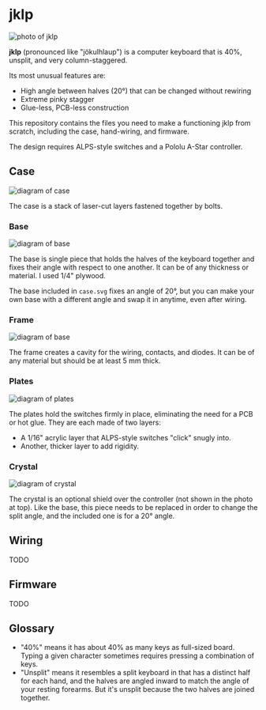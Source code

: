 # jklp

![photo of jklp](https://user-images.githubusercontent.com/238331/74573434-43155d00-4f46-11ea-8c16-44160e10b993.JPG)

**jklp** (pronounced like "jökulhlaup") is a computer keyboard that is 40%, unsplit, and very column-staggered.

Its most unusual features are:
* High angle between halves (20°) that can be changed without rewiring
* Extreme pinky stagger
* Glue-less, PCB-less construction

This repository contains the files you need to make a functioning jklp from scratch, including the case, hand-wiring, and firmware.

The design requires ALPS-style switches and a Pololu A-Star controller.

## Case

![diagram of case](https://user-images.githubusercontent.com/238331/74681252-83fcb400-5188-11ea-9273-33d56c56d01d.png)

The case is a stack of laser-cut layers fastened together by bolts.

### Base

![diagram of base](https://user-images.githubusercontent.com/238331/74681918-35501980-518a-11ea-973c-642ae579af5a.png)

The base is single piece that holds the halves of the keyboard together and fixes their angle with respect to one another. It can be of any thickness or material. I used 1/4" plywood.

The base included in `case.svg` fixes an angle of 20°, but you can make your own base with a different angle and swap it in anytime, even after wiring.

### Frame

![diagram of base](https://user-images.githubusercontent.com/238331/74682049-94159300-518a-11ea-898a-348a0ce69fe8.png)

The frame creates a cavity for the wiring, contacts, and diodes. It can be of any material but should be at least 5 mm thick.

### Plates

![diagram of plates](https://user-images.githubusercontent.com/238331/74682100-ba3b3300-518a-11ea-9568-aab6cd259947.png)

The plates hold the switches firmly in place, eliminating the need for a PCB or hot glue. They are each made of two layers:
* A 1/16" acrylic layer that ALPS-style switches "click" snugly into.
* Another, thicker layer to add rigidity.

### Crystal

![diagram of crystal](https://user-images.githubusercontent.com/238331/74682170-ed7dc200-518a-11ea-9cc5-e79c02d5a6ec.png)

The crystal is an optional shield over the controller (not shown in the photo at top). Like the base, this piece needs to be replaced in order to change the split angle, and the included one is for a 20° angle.

## Wiring

TODO

## Firmware

TODO

## Glossary

* "40%" means it has about 40% as many keys as full-sized board. Typing a given character sometimes requires pressing a combination of keys.
* "Unsplit" means it resembles a split keyboard in that has a distinct half for each hand, and the halves are angled inward to match the angle of your resting forearms. But it's unsplit because the two halves are joined together.
